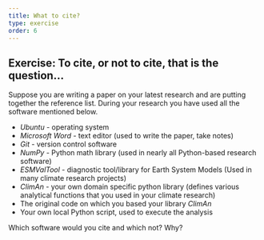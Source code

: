 ```yaml
---
title: What to cite?
type: exercise
order: 6
---
```


## Exercise: To cite, or not to cite, that is the question...
Suppose you are writing a paper on your latest research and are putting together the reference list. During your research you have used all the software mentioned below.

- _Ubuntu_ - operating system
- _Microsoft Word_ - text editor (used to write the paper, take notes)
- _Git_ - version control software
- _NumPy_ - Python math library (used in nearly all Python-based research software)
- _ESMValTool_ - diagnostic tool/library for Earth System Models (Used in many climate research projects)
- _ClimAn_ - your own domain specific python library (defines various analytical functions that you used in your climate research)
- The original code on which you based your library _ClimAn_
- Your own local Python script, used to execute the analysis

Which software would you cite and which not? Why?
